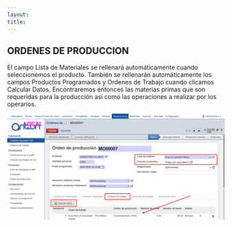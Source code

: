 ```yaml
---
layout: 
title:
---
```


## ORDENES DE PRODUCCION

El campo Lista de Materiales se rellenará automáticamente cuando seleccionemos el producto. 
También se rellenarán automáticamente los campos Productos Programados y Ordenes de Trabajo cuando
clicamos Calcular Datos. Encontraremos entonces las materias primas que son requeridas para la producción
así como las operaciones a realizar por los operarios.


![Image description](images/img_019.png)